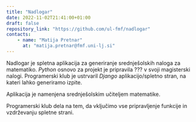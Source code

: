 ```yaml
---
title: "Nadlogar"
date: 2022-11-02T21:41:00+01:00
draft: false
repository_link: "https://github.com/ul-fmf/nadlogar"
contacts:
    - name: "Matija Pretnar"
      at: "matija.pretnar@fmf.uni-lj.si"
---
```


Nadlogar je spletna aplikacija za generiranje srednješolskih naloga za matematiko. *Python* osnovo za projekt je pripravila ??? v svoji magisterski nalogi. Programerski klub je ustrvaril *Django* aplikacijo/spletno stran, na kateri lahko generiramo izpite. 

Aplikacija je namenjena srednješolskim učiteljem matematike.

Programerski klub dela na tem, da vključimo vse pripravljenje funkcije in vzdrževanju spletne strani.
